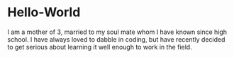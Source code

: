 # Hello-World
I am a mother of 3, married to my soul mate whom I have known since high school. I have always loved to dabble in coding, but have recently decided to get serious about learning it well enough to work in the field. 
